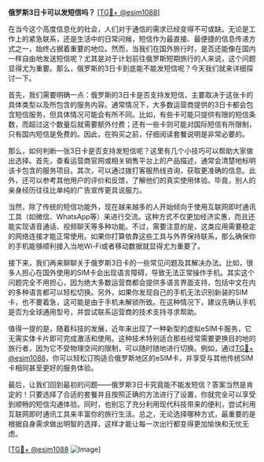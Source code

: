 **俄罗斯3日卡可以发短信吗？** [[TG💪+ @esim1088](https://t.me/s/esim1088)]

在当今这个高度信息化的社会，人们对于通信的需求已经变得不可或缺。无论是工作上的紧急联系，还是生活中的日常问候，短信作为最直接、最便捷的信息传递方式之一，始终占据着重要的地位。然而，当我们在国外旅行时，是否还能像在国内一样自由地发送短信呢？尤其是对于计划前往俄罗斯短期旅行的人来说，这个问题显得尤为重要。那么，俄罗斯的3日卡到底能不能发短信呢？今天我们就来详细探讨一下。

首先，我们需要明确一点：俄罗斯的3日卡是否支持发短信，主要取决于这张卡的具体类型以及所包含的服务内容。通常情况下，大多数运营商提供的3日卡都会包含短信服务，但具体情况可能会有所不同。比如，有些卡可能只提供有限的短信条数，而超过这个数量后就需要额外付费；还有一些卡则可能对国际短信有所限制，只有国内短信是免费的。因此，在购买之前，仔细阅读套餐说明是非常必要的。

那么，如何判断一张3日卡是否支持发短信呢？这里有几个小技巧可以帮助大家做出选择。首先，查看运营商官网或相关销售平台上的产品描述，通常会清楚地标明该卡包含的服务项目。其次，可以通过拨打客服热线咨询，获取更准确的信息。此外，还可以参考其他用户的评价和反馈，了解他们的真实使用体验。毕竟，别人的亲身经历往往比单纯的广告宣传更具说服力。

当然，除了传统的短信功能外，现在越来越多的人开始倾向于使用互联网即时通讯工具（如微信、WhatsApp等）来进行交流。这种方式不仅更加经济实惠，而且还能实现语音通话、视频聊天等多种功能。不过，需要注意的是，这类应用需要稳定的网络连接才能正常使用。如果你打算依靠这些工具与外界保持联系，那么确保你的手机能够顺利接入当地Wi-Fi或者移动数据就显得尤为重要了。

接下来，我们再来聊聊关于俄罗斯3日卡的一些常见问题及其解决办法。比如，很多人担心在国外使用的SIM卡会出现语言障碍，导致无法正常操作手机。其实这个问题完全不用担心，因为绝大多数运营商都会提供多语言界面支持，包括中文在内的多种语言都可以轻松切换。另外，如果你发现自己的手机无法识别新装的SIM卡，也不要着急，这可能是由于手机未解锁所致。在这种情况下，建议先确认手机是否为全球通用型号，并尝试联系运营商的技术支持寻求帮助。

值得一提的是，随着科技的发展，近年来出现了一种新型的虚拟eSIM卡服务，它无需实体卡片即可完成激活和使用。这种技术特别适合那些经常需要更换目的地的旅行者，因为它不受物理空间的限制，可以随时随地进行切换。例如，通过[TG💪+ @esim1088](https://t.me/s/esim1088)，你可以轻松订购适合俄罗斯地区的eSIM卡，并享受与其他传统SIM卡相同甚至更好的服务体验。

最后，让我们回到最初的问题——俄罗斯3日卡究竟能不能发短信？答案当然是肯定的！只要选择了合适的套餐并且按照正确的方法进行了设置，你就完全可以享受到顺畅的短信沟通体验。同时，也别忘了充分利用现代科技带来的便利，尝试利用互联网即时通讯工具来丰富你的旅行生活。总之，无论选择哪种方式，最重要的是根据自身需求做出明智的选择，这样才能让每一次出行都变得更加愉快和无忧无虑。

[[TG💪+ @esim1088](https://t.me/s/esim1088) ![Image](https://i.postimg.cc/4NQfJmqS/Snipaste-2025-05-13-00-14-12.png)]